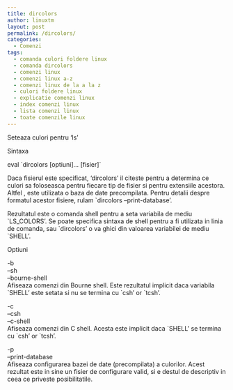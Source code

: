```yaml
---
title: dircolors
author: linuxtm
layout: post
permalink: /dircolors/
categories:
  - Comenzi
tags:
  - comanda culori foldere linux
  - comanda dircolors
  - comenzi linux
  - comenzi linux a-z
  - comenzi linux de la a la z
  - culori foldere linux
  - explicatie comenzi linux
  - index comenzi linux
  - lista comenzi linux
  - toate comenzile linux
---
```

Seteaza culori pentru &#8216;ls&#8217;

Sintaxa

eval \`dircolors [optiuni]&#8230; [fisier]\`

Daca fisierul este specificat, &#8216;dircolors&#8217; il citeste pentru a determina ce culori sa foloseasca pentru fiecare tip de fisier si pentru extensiile acestora.  
Altfel , este utilizata o baza de date precompilata. Pentru detalii despre formatul acestor fisiere, rulam \`dircolors &#8211;print-database&#8217;.

Rezultatul este o comanda shell pentru a seta variabila de mediu \`LS_COLORS&#8217;. Se poate specifica sintaxa de shell pentru a fi utilizata in linia de comanda, sau \`dircolors&#8217; o va ghici din valoarea variabilei de mediu \`SHELL&#8217;.

Optiuni

-b  
&#8211;sh  
&#8211;bourne-shell  
Afiseaza comenzi din Bourne shell. Este rezultatul implicit daca variabila \`SHELL&#8217; este setata si nu se termina cu \`csh&#8217; or \`tcsh&#8217;.

-c  
&#8211;csh  
&#8211;c-shell  
Afiseaza comenzi din C shell. Acesta este implicit daca \`SHELL&#8217; se termina cu \`csh&#8217; or \`tcsh&#8217;.

-p  
&#8211;print-database  
Afiseaza configurarea bazei de date (precompilata) a culorilor. Acest rezultat este in sine un fisier de configurare valid, si e destul de descriptiv in ceea ce priveste posibilitatile.